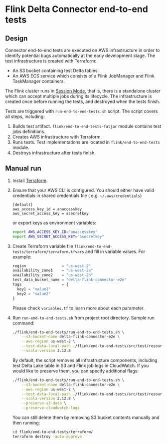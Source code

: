 # Flink Delta Connector end-to-end tests

## Design

Connector end-to-end tests are executed on AWS infrastructure in order to identify potential bugs automatically at the
early development stage. The test infrastructure is created with Terraform:

 * An S3 bucket containing test Delta tables.
 * An AWS ECS service which consists of a Flink JobManager and Flink TaskManager containers.

The Flink cluster runs in [Session Mode](https://nightlies.apache.org/flink/flink-docs-master/docs/deployment/overview/#session-mode),
that is, there is a standalone cluster which can accept multiple jobs during its lifecycle. The infrastructure is
created once before running the tests, and destroyed when the tests finish.

Tests are triggered with `run-end-to-end-tests.sh` script. The script covers all steps, including:
 1. Builds test artifact. `flink/end-to-end-tests-fatjar` module contains test jobs definitions.
 2. Creates AWS infrastructure with Terraform.
 3. Runs tests. Test implementations are located in `flink/end-to-end-tests` module.
 4. Destroys infrastructure after tests finish.

## Manual run

1. Install [Terraform](https://learn.hashicorp.com/tutorials/terraform/install-cli?in=terraform/aws-get-started).
2. Ensure that your AWS CLI is configured. You should either have valid credentials in shared credentials file (
   e.g. `~/.aws/credentials`)
   ```
   [default]
   aws_access_key_id = anaccesskey
   aws_secret_access_key = asecretkey
   ```
   or export keys as environment variables:
   ```bash
   export AWS_ACCESS_KEY_ID="anaccesskey"
   export AWS_SECRET_ACCESS_KEY="asecretkey"
   ```

3. Create Terraform variable file `flink/end-to-end-tests/terraform/terraform.tfvars` and fill in variable values.
   For example:
   ```tf
   region                = "us-west-2"
   availability_zone1    = "us-west-2a"
   availability_zone2    = "us-west-2b"
   test_data_bucket_name = "delta-flink-connector-e2e"
   tags                  = {
     key1 = "value1"
     key2 = "value2"
   }
   ```
   Please check `variables.tf` to learn more about each parameter.

4. Run `run-end-to-end-tests.sh` from project root directory. Sample run command:
   ```bash 
   ./flink/end-to-end-tests/run-end-to-end-tests.sh \
       --s3-bucket-name delta-flink-connector-e2e \
       --aws-region us-west-2 \
       --test-data-local-path ./flink/end-to-end-tests/src/test/resources/test-data/ \
       --scala-version 2.12.8
   ```
   By default, the script removes all infrastructure components, including test Delta Lake table in S3 and Flink job
   logs in CloudWatch. If you would like to preserve them, you can specify additional flags:
   ```bash
   ./flink/end-to-end-tests/run-end-to-end-tests.sh \
       --s3-bucket-name delta-flink-connector-e2e \
       --aws-region us-west-2 \
       --test-data-local-path ./flink/end-to-end-tests/src/test/resources/test-data/ \
       --scala-version 2.12.8 \
       --preserve-s3-data \
       --preserve-cloudwatch-logs
   ```
   You can still delete them by removing S3 bucket contents manually and then running:
   ```bash
   cd flink/end-to-end-tests/terraform/
   terraform destroy -auto-approve
   ```
